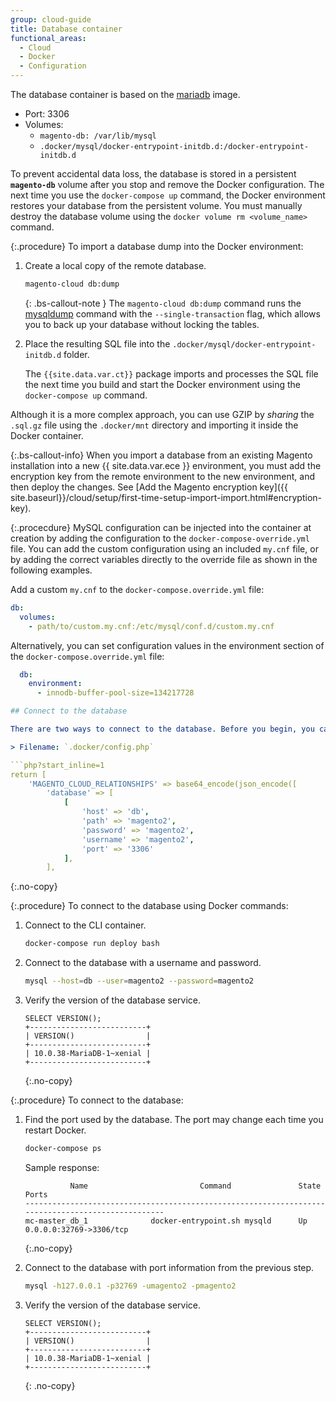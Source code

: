 ```yaml
---
group: cloud-guide
title: Database container
functional_areas:
  - Cloud
  - Docker
  - Configuration
---
```

The database container is based on the [mariadb][db-image] image.

-  Port: 3306
-  Volumes:
   -  `magento-db: /var/lib/mysql`
   -  `.docker/mysql/docker-entrypoint-initdb.d:/docker-entrypoint-initdb.d`

To prevent accidental data loss, the database is stored in a persistent **`magento-db`** volume after you stop and remove the Docker configuration. The next time you use the `docker-compose up` command, the Docker environment restores your database from the persistent volume. You must manually destroy the database volume using the `docker volume rm <volume_name>` command.

{:.procedure}
To import a database dump into the Docker environment:

1. Create a local copy of the remote database.

   ```bash
   magento-cloud db:dump
   ```

   {: .bs-callout-note }
   The `magento-cloud db:dump` command runs the [mysqldump](https://dev.mysql.com/doc/refman/8.0/en/mysqldump.html) command with the `--single-transaction` flag, which allows you to back up your database without locking the tables.

1. Place the resulting SQL file into the `.docker/mysql/docker-entrypoint-initdb.d` folder.

   The `{{site.data.var.ct}}` package imports and processes the SQL file the next time you build and start the Docker environment using the `docker-compose up` command.

Although it is a more complex approach, you can use GZIP by _sharing_ the `.sql.gz` file using the `.docker/mnt` directory and importing it inside the Docker container.

{:.bs-callout-info}
When you import a database from an existing Magento installation into a new {{ site.data.var.ece }} environment, you must add the encryption key from the remote environment to the new environment, and then deploy the changes. See [Add the Magento encryption key]({{ site.baseurl}}/cloud/setup/first-time-setup-import-import.html#encryption-key).

{:.procecdure}
MySQL configuration can be injected into the container at creation by adding the configuration to the `docker-compose-override.yml` file. You can add the custom configuration using an included `my.cnf` file, or by adding the correct variables directly to the override file as shown in the following examples.

Add a custom `my.cnf` to the `docker-compose.override.yml` file:

```yaml
db:
  volumes:
    - path/to/custom.my.cnf:/etc/mysql/conf.d/custom.my.cnf
```

Alternatively, you can set configuration values in the environment section of the `docker-compose.override.yml` file:

```yaml
  db:
    environment:
      - innodb-buffer-pool-size=134217728

## Connect to the database

There are two ways to connect to the database. Before you begin, you can find the database credentials in the `database` section of the `.docker/config.php` file. The examples use the following default credentials:

> Filename: `.docker/config.php`

```php?start_inline=1
return [
    'MAGENTO_CLOUD_RELATIONSHIPS' => base64_encode(json_encode([
        'database' => [
            [
                'host' => 'db',
                'path' => 'magento2',
                'password' => 'magento2',
                'username' => 'magento2',
                'port' => '3306'
            ],
        ],
```
{:.no-copy}

{:.procedure}
To connect to the database using Docker commands:

1. Connect to the CLI container.

   ```bash
   docker-compose run deploy bash
   ```

1. Connect to the database with a username and password.

   ```bash
   mysql --host=db --user=magento2 --password=magento2
   ```

1. Verify the version of the database service.

   ```mysql
   SELECT VERSION();
   +--------------------------+
   | VERSION()                |
   +--------------------------+
   | 10.0.38-MariaDB-1~xenial |
   +--------------------------+
   ```
   {:.no-copy}

{:.procedure}
To connect to the database:

1. Find the port used by the database. The port may change each time you restart Docker.

   ```bash
   docker-compose ps
   ```

   Sample response:

   ```terminal
             Name                         Command               State               Ports
   --------------------------------------------------------------------------------------------------
   mc-master_db_1              docker-entrypoint.sh mysqld      Up       0.0.0.0:32769->3306/tcp
   ```
   {:.no-copy}

1. Connect to the database with port information from the previous step.

   ```bash
   mysql -h127.0.0.1 -p32769 -umagento2 -pmagento2
   ```

1. Verify the version of the database service.

   ```mysql
   SELECT VERSION();
   +--------------------------+
   | VERSION()                |
   +--------------------------+
   | 10.0.38-MariaDB-1~xenial |
   +--------------------------+
   ```
   {: .no-copy}

[db-image]: https://hub.docker.com/_/mariadb
